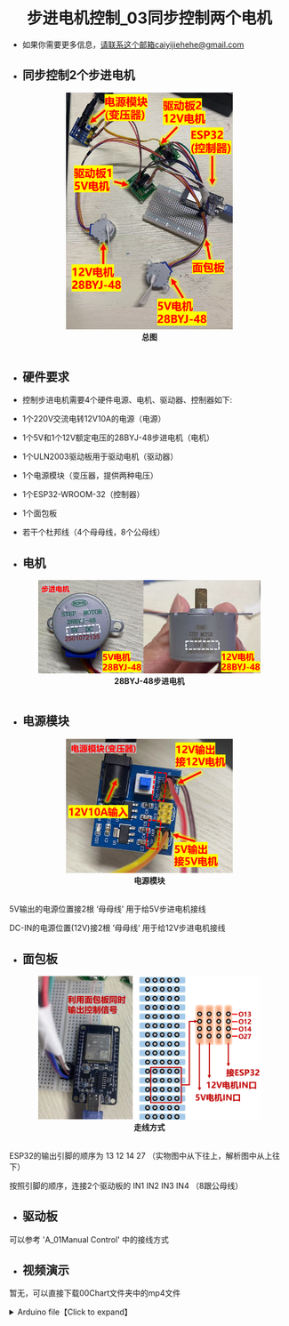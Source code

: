 <div align=center>
  
# 步进电机控制_03同步控制两个电机

</div> 

* 如果你需要更多信息，请联系这个邮箱caiyijiehehe@gmail.com

* ## **同步控制2个步进电机**
<div align=center>
  <img width="300" src="00Chart/Display_All.png"/>
  <div align=center><strong>总图</strong></div>
</div><br>    

* ## **硬件要求**

* 控制步进电机需要4个硬件电源、电机、驱动器、控制器如下:
* 1个220V交流电转12V10A的电源（电源）
* 1个5V和1个12V额定电压的28BYJ-48步进电机（电机）
* 1个ULN2003驱动板用于驱动电机（驱动器）
* 1个电源模块（变压器，提供两种电压）
* 1个ESP32-WROOM-32（控制器）
* 1个面包板
* 若干个杜邦线（4个母母线，8个公母线）

* ## **电机**

<div align=center>
  <img width="400" src="00Chart/Display_Motor.png"/>
  <div align=center><strong>28BYJ-48步进电机</strong></div>
</div><br>    

* ## **电源模块**

<div align=center>
  <img width="300" src="00Chart/Display_Power_Module.png"/>
  <div align=center><strong>电源模块</strong></div>
</div><br>    

5V输出的电源位置接2根 ‘母母线’ 用于给5V步进电机接线

DC-IN的电源位置(12V)接2根 ’母母线‘ 用于给12V步进电机接线

* ## **面包板**

<div align=center>
  <img width="400" src="00Chart/Display_Wire.png"/>
  <div align=center><strong>走线方式</strong></div>
</div><br>    

ESP32的输出引脚的顺序为 13 12 14 27 （实物图中从下往上，解析图中从上往下）

按照引脚的顺序，连接2个驱动板的 IN1 IN2 IN3 IN4 （8跟公母线）

* ## **驱动板**

可以参考 'A_01Manual Control' 中的接线方式

* ## **视频演示**

暂无，可以直接下载00Chart文件夹中的mp4文件

<details>
<summary> Arduino file【Click to expand】 </summary>
<pre><code>
# Edited by Yijie Cai! 

// 定义连接到28BYJ-48步进电机驱动板的GPIO引脚
`#define IN1 13`
`#define IN2 12`
`#define IN3 14`
`#define IN4 27`

`// 步进序列，用于驱动28BYJ-48`

`int step_Length = 8;`
`int steps[8] = {0b0001, 0b0011, 0b0010, 0b0110, 0b0100, 0b1100, 0b1000, 0b1001};  //8拍信号分配 5.625°一步 64步=45°`


`// 延迟时间，控制转动速度`
`int delayTime = 25 // 可以根据需要调整,最快的频率与拍数有关，实测结果为：最短延迟时间=8ms/拍数。因此旋转360°至少消耗4096ms`

`void setup() {`
`  // 设置引脚模式为输出`
`  pinMode(IN1, OUTPUT);`
`  pinMode(IN2, OUTPUT);`
`  pinMode(IN3, OUTPUT);`
`  pinMode(IN4, OUTPUT);`
`}`

`void loop() {`
`  // 让电机正转一圈`
`  for (int i = 0; i < 512; i++) { // 28BYJ-48大约需要64*8步转一圈 (每64步是45°，因此8*64=512步才能转360°)`
`    for (int step = 0; step < step_Length; step++) {  //步进电机需要给若干次指定顺序的信号才能旋转，信号次数等于拍数`
`      setStep(steps[step]); //给定信号`
`      delay(delayTime); //等待时间，最短延迟时间=8ms/拍数`
`    }`
`  }`

`//  delay(1000); // 等待5秒`

`  // 让电机反转一圈`
`  for (int i = 0; i < 512; i++) {`
`    for (int step = step_Length-1 ; step >= 0; step--) {`
`      setStep(steps[step]);`
`      delay(delayTime);`
`    }`
`  }`
`}`

`// 设置步进电机的状态`
`void setStep(int step) {`
`  digitalWrite(IN1, (step & 0b0001) > 0); //通过按位与的方式可以很巧妙的处理需要输出的信号`
`  digitalWrite(IN2, (step & 0b0010) > 0);`
`  digitalWrite(IN3, (step & 0b0100) > 0);`
`  digitalWrite(IN4, (step & 0b1000) > 0);`
`}`


</code></pre>
</details>
